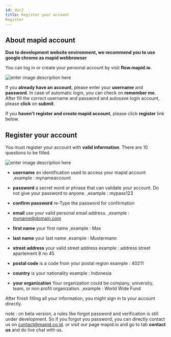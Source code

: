 ```yaml
---
id: doc2
title: Register your account
Register
---
```


## About mapid account

**Due to development website environment, we recommend you to use google chrome as mapid webbrowser**

You can log in or create your personal account by visit **flow.mapid.io**.

![enter image description here](https://s3.amazonaws.com/docs.mapid.io/images/Screen+Shot+2018-08-24+at+11.38.08.png)

If you **already have an account**, please enter your **username** and **password**. In case of automatic login, you can check on **remember me**. After fill the correct username and password and autosave login account, please **click** on **submit**.

If you **haven't register and create mapid account**, please click **register** link below.

## Register your account

You must register your account with **valid information**. There are 10 questions to be filled.

![enter image description here](https://s3.amazonaws.com/docs.mapid.io/images/Screen+Shot+2018-08-24+at+11.56.07.png)

- **username**
an identification used to access your mapid account
,example : mynameaccount

- **password**
a secret word or phrase that can validate your account. Do not give your password to anyone.
,example : mypass123

- **confirm password**
re-Type the password for confirmation

- **email**
use your valid personal email address.
,example : myname@domain.com

- **first name**
your first name
,example : Max

- **last name**
your last name
,example : Mustermann

- **street address**
your valid street address
example : address street apartement 8 no 45

- **postal code**
is a code from your postal region
example : 40211

- **country**
is your nationality
example : Indonesia

- **your organization**
Your organization could be company, university, team, or non profit organization.
,example : World Wide Fund

After finish filling all your information, you might sign in to your account directly.

note : on beta version, a rules like  forgot password and verification is still under development. So if you forgot you password, you can directly contact us on contact@mapid.co.id. or visit our page mapid.io and go to tab
**contact us** and do live chat with us.
